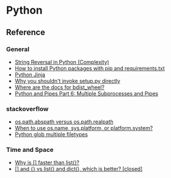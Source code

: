 # Python

## Reference

### General

* [String Reversal in Python (Complexity)](https://codereview.stackexchange.com/questions/215179/string-reversal-in-python)
* [How to install Python packages with pip and requirements.txt](https://note.nkmk.me/en/python-pip-install-requirements/)
* [Python Jinja](https://zetcode.com/python/jinja/)
* [Why you shouldn't invoke setup.py directly](https://blog.ganssle.io/articles/2021/10/setup-py-deprecated.html)
* [Where are the docs for bdist_wheel?](https://discuss.python.org/t/where-are-the-docs-for-bdist-wheel/12937)
* [Python and Pipes Part 6: Multiple Subprocesses and Pipes](https://lyceum-allotments.github.io/2017/03/python-and-pipes-part-6-multiple-subprocesses-and-pipes/)

### stackoverflow

* [os.path.abspath versus os.path.realpath](https://stackoverflow.com/a/40311142/16912844)
* [When to use os.name, sys.platform, or platform.system?](https://stackoverflow.com/questions/4553129/when-to-use-os-name-sys-platform-or-platform-system)
* [Python glob multiple filetypes](https://stackoverflow.com/a/36166943/16912844)

### Time and Space

* [Why is [] faster than list()?](https://stackoverflow.com/questions/30216000/why-is-faster-than-list)
* [[] and {} vs list() and dict(), which is better? [closed]](https://stackoverflow.com/questions/5790860/and-vs-list-and-dict-which-is-better)
